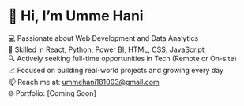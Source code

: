 # 👋 Hi, I’m Umme Hani

💻 Passionate about Web Development and Data Analytics  
🌟 Skilled in React, Python, Power BI, HTML, CSS, JavaScript  
🔍 Actively seeking full-time opportunities in Tech (Remote or On-site)  
📈 Focused on building real-world projects and growing every day  
📫 Reach me at: ummehani181003@gmail.com  
🌐 Portfolio: [Coming Soon]  
